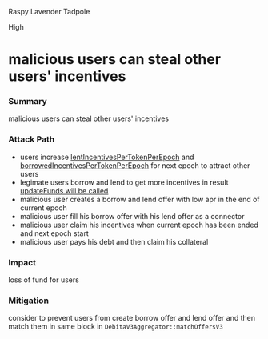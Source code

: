 Raspy Lavender Tadpole

High

# malicious users can steal other users' incentives

### Summary

malicious users can steal other users' incentives

### Attack Path

- users increase [lentIncentivesPerTokenPerEpoch](https://github.com/sherlock-audit/2024-11-debita-finance-v3/blob/main/Debita-V3-Contracts/contracts/DebitaIncentives.sol#L278) and [borrowedIncentivesPerTokenPerEpoch](https://github.com/sherlock-audit/2024-11-debita-finance-v3/blob/main/Debita-V3-Contracts/contracts/DebitaIncentives.sol#L282) for next epoch to attract other users
- legimate users borrow and lend to get more incentives in result [updateFunds will be called](https://github.com/sherlock-audit/2024-11-debita-finance-v3/blob/main/Debita-V3-Contracts/contracts/DebitaIncentives.sol#L306C14-L306C25)
- malicious user creates a borrow and lend offer with low apr in the end of current epoch
- malicious user fill his borrow offer with his lend offer as a connector
- malicious user claim his incentives when current epoch has been ended and next epoch start
- malicious user pays his debt and then claim his collateral



### Impact

loss of fund for users

### Mitigation

consider to prevent users from create borrow offer and lend offer and then match them in same block in `DebitaV3Aggregator::matchOffersV3`

